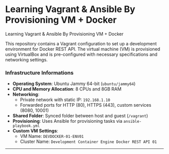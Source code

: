 # Learning Vagrant &amp; Ansible By Provisioning VM + Docker
Learning Vagrant &amp; Ansible By Provisioning VM + Docker


This repository contains a Vagrant configuration to set up a development environment for Docker REST API. The virtual machine (VM) is provisioned using VirtualBox and is pre-configured with necessary specifications and networking settings.

### Infrastructure Informations

- **Operating System**: Ubuntu Jammy 64-bit (`ubuntu/jammy64`)
- **CPU and Memory Allocation**: 8 CPUs and 8GB RAM
- **Networking**:
  - Private network with static IP: `192.168.1.10`
  - Forwarded ports for HTTP (80), HTTPS (443), custom services (8080, 10001)
- **Shared Folder**: Synced folder between host and guest (`/vagrant`)
- **Provisioning**: Uses Ansible for provisioning tasks via `ansible-playbook.yml`
- **Custom VM Settings**:
  - VM Name: `DEVDOCKER-01-ENV01`
  - Cluster Name: `Development Container Engine Docker REST API 01`

---